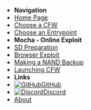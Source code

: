 - **Navigation**
- [Home Page](user-guide/introduction)
- [Choose a CFW](user-guide/cfw-choice)
- [Choose an Entrypoint](user-guide/mocha/entrypoint-choice)
- **Mocha - Online Exploit**
- [SD Preparation](user-guide/mocha/online-exploit/sd-preparation)
- [Browser Exploit](user-guide/mocha/online-exploit/browser-exploit)
- [Making a NAND Backup](user-guide/online-exploit/mocha/nand-backup)
- [Launching CFW](user-guide/mocha/online-exploit/launching-cfw)
- **Links**
- [![GitHub](https://icongr.am/simple/github.svg?color=808080&size=16)GitHub](https://github.com/nh-server/WiiUGuide)
- [![Discord](https://icongr.am/simple/discord.svg?colored&size=16)Discord](https://discord.gg/C29hYvh)
- [About](extras/about)